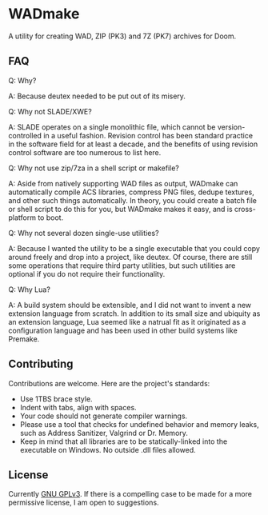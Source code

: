 WADmake
=======

A utility for creating WAD, ZIP (PK3) and 7Z (PK7) archives for Doom.

FAQ
---

Q: Why?

A: Because deutex needed to be put out of its misery.

Q: Why not SLADE/XWE?

A: SLADE operates on a single monolithic file, which cannot be version-controlled in a useful fashion.  Revision control has been standard practice in the software field for at least a decade, and the benefits of using revision control software are too numerous to list here.

Q: Why not use zip/7za in a shell script or makefile?

A: Aside from natively supporting WAD files as output, WADmake can automatically compile ACS libraries, compress PNG files, dedupe textures, and other such things automatically.  In theory, you could create a batch file or shell script to do this for you, but WADmake makes it easy, and is cross-platform to boot.

Q: Why not several dozen single-use utilities?

A: Because I wanted the utility to be a single executable that you could copy around freely and drop into a project, like deutex.  Of course, there are still some operations that require third party utilities, but such utilities are optional if you do not require their functionality.

Q: Why Lua?

A: A build system should be extensible, and I did not want to invent a new extension language from scratch.  In addition to its small size and ubiquity as an extension language, Lua seemed like a natrual fit as it originated as a configuration language and has been used in other build systems like Premake.

Contributing
------------

Contributions are welcome.  Here are the project's standards:

- Use 1TBS brace style.
- Indent with tabs, align with spaces.
- Your code should not generate compiler warnings.
- Please use a tool that checks for undefined behavior and memory leaks, such as Address Sanitizer, Valgrind or Dr. Memory.
- Keep in mind that all libraries are to be statically-linked into the executable on Windows.  No outside .dll files allowed.

License
-------

Currently [GNU GPLv3](http://www.gnu.org/licenses/gpl.html).  If there is a compelling case to be made for a more permissive license, I am open to suggestions.
